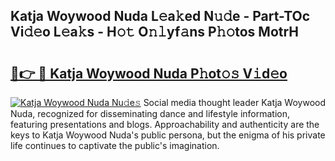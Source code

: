 ## Katja Woywood Nuda L𝚎a𝚔ed N𝚞𝚍e - Part-TOc Vi𝚍𝚎o L𝚎a𝚔s - H𝚘𝚝 O𝚗𝚕yf𝚊ns P𝚑𝚘tos MotrH

# <h2><a href="http://kf14zc.oniu.top/?m=Katja+Woywood+Nuda">🔗👉 🔴 Katja Woywood Nuda P𝚑ot𝚘𝚜 V𝚒d𝚎o</a></h2>

[![Katja Woywood Nuda Nu𝚍e𝚜](https://i.imgur.com/0qMVB7G.gif)](http://kf14zc.oniu.top/?m=Katja+Woywood+Nuda)
Social media thought leader Katja Woywood Nuda, recognized for disseminating dance and lifestyle information, featuring presentations and blogs. Approachability and authenticity are the keys to Katja Woywood Nuda's public persona, but the enigma of his private life continues to captivate the public's imagination.  

